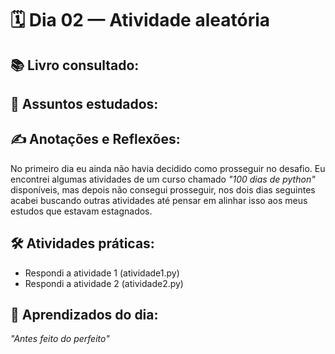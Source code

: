 # 🗓️ Dia 02 — Atividade aleatória

## 📚 Livro consultado:

## 🧠 Assuntos estudados:

## ✍️ Anotações e Reflexões:
No primeiro dia eu ainda não havia decidido como prosseguir no desafio. Eu encontrei algumas atividades de um curso chamado *"100 dias de python"* disponíveis, mas depois não consegui prosseguir, nos dois dias seguintes acabei buscando outras atividades até pensar em alinhar isso aos meus estudos que estavam estagnados.

## 🛠️ Atividades práticas:
- Respondi a atividade 1 (atividade1.py)
- Respondi a atividade 2 (atividade2.py)

## 🌱 Aprendizados do dia:
*"Antes feito do perfeito"*


